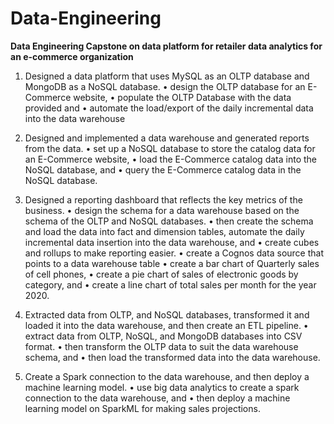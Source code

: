 # Data-Engineering<br>
**Data Engineering Capstone on data platform for retailer data analytics for an e-commerce organization** <br>

1.	Designed a data platform that uses MySQL as an OLTP database and MongoDB as a NoSQL database.
•	design the OLTP database for an E-Commerce website, 
•	populate the OLTP Database with the data provided and 
•	automate the load/export of the daily incremental data into the data warehouse

2.	Designed and implemented a data warehouse and generated reports from the data.
•	set up a NoSQL database to store the catalog data for an E-Commerce website, 
•	load the E-Commerce catalog data into the NoSQL database, and 
•	query the E-Commerce catalog data in the NoSQL database.

3.	Designed a reporting dashboard that reflects the key metrics of the business.
•	design the schema for a data warehouse based on the schema of the OLTP and NoSQL databases.
•	then create the schema and load the data into fact and dimension tables, automate the daily incremental data insertion into the data warehouse, and
•	create cubes and rollups to make reporting easier.
•	create a Cognos data source that points to a data warehouse table
•	create a bar chart of Quarterly sales of cell phones, 
•	create a pie chart of sales of electronic goods by category, and
•	create a line chart of total sales per month for the year 2020.

4.	Extracted data from OLTP, and NoSQL databases, transformed it and loaded it into the data warehouse, and then create an ETL pipeline.
•	extract data from OLTP, NoSQL, and MongoDB databases into CSV format.
•	then transform the OLTP data to suit the data warehouse schema, and 
•	then load the transformed data into the data warehouse.
5.	Create a Spark connection to the data warehouse, and then deploy a machine learning model. 
•	use big data analytics to create a spark connection to the data warehouse, and 
•	then deploy a machine learning model on SparkML for making sales projections.
